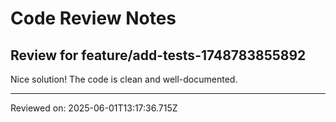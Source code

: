# Code Review Notes

## Review for feature/add-tests-1748783855892

Nice solution! The code is clean and well-documented.

---
Reviewed on: 2025-06-01T13:17:36.715Z
